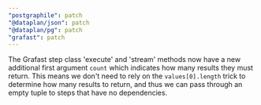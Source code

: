 ```yaml
---
"postgraphile": patch
"@dataplan/json": patch
"@dataplan/pg": patch
"grafast": patch
---
```


The Grafast step class 'execute' and 'stream' methods now have a new additional
first argument `count` which indicates how many results they must return. This
means we don't need to rely on the `values[0].length` trick to determine how
many results to return, and thus we can pass through an empty tuple to steps
that have no dependencies.
